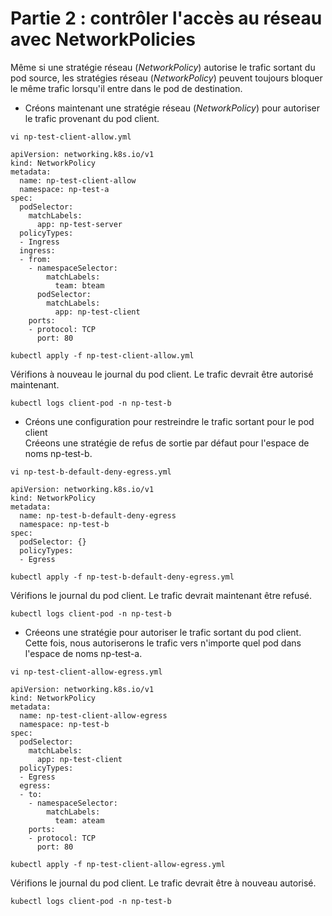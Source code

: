 # Partie 2 : contrôler l'accès au réseau avec NetworkPolicies
Même si une stratégie réseau (*NetworkPolicy*) autorise le trafic sortant du pod source, les stratégies réseau (*NetworkPolicy*) peuvent toujours bloquer le même trafic lorsqu'il entre dans le pod de destination.<br>

- Créons maintenant une stratégie réseau (*NetworkPolicy*) pour autoriser le trafic provenant du pod client.
```
vi np-test-client-allow.yml
```

```
apiVersion: networking.k8s.io/v1
kind: NetworkPolicy
metadata:
  name: np-test-client-allow
  namespace: np-test-a
spec:
  podSelector:
    matchLabels:
      app: np-test-server
  policyTypes:
  - Ingress
  ingress:
  - from:
    - namespaceSelector:
        matchLabels:
          team: bteam
      podSelector:
        matchLabels:
          app: np-test-client
    ports:
    - protocol: TCP
      port: 80
```

```
kubectl apply -f np-test-client-allow.yml
```

Vérifions à nouveau le journal du pod client. Le trafic devrait être autorisé maintenant.
```
kubectl logs client-pod -n np-test-b
```

- Créons une configuration pour restreindre le trafic sortant pour le pod client<br>
Créeons une stratégie de refus de sortie par défaut pour l'espace de noms np-test-b.
```
vi np-test-b-default-deny-egress.yml
```

```
apiVersion: networking.k8s.io/v1
kind: NetworkPolicy
metadata:
  name: np-test-b-default-deny-egress
  namespace: np-test-b
spec:
  podSelector: {}
  policyTypes:
  - Egress
```

```
kubectl apply -f np-test-b-default-deny-egress.yml
```

Vérifions le journal du pod client. Le trafic devrait maintenant être refusé.
```
kubectl logs client-pod -n np-test-b
```

- Créeons une stratégie pour autoriser le trafic sortant du pod client. Cette fois, nous autoriserons le trafic vers n'importe quel pod dans l'espace de noms np-test-a.
```
vi np-test-client-allow-egress.yml
```

```
apiVersion: networking.k8s.io/v1
kind: NetworkPolicy
metadata:
  name: np-test-client-allow-egress
  namespace: np-test-b
spec:
  podSelector:
    matchLabels:
      app: np-test-client
  policyTypes:
  - Egress
  egress:
  - to:
    - namespaceSelector:
        matchLabels:
          team: ateam
    ports:
    - protocol: TCP
      port: 80
```

```
kubectl apply -f np-test-client-allow-egress.yml
```

Vérifions le journal du pod client. Le trafic devrait être à nouveau autorisé.
```
kubectl logs client-pod -n np-test-b
```